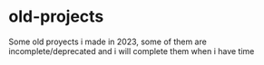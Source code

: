 # old-projects
Some old proyects i made in 2023, some of them are incomplete/deprecated and i will complete them when i have time 
